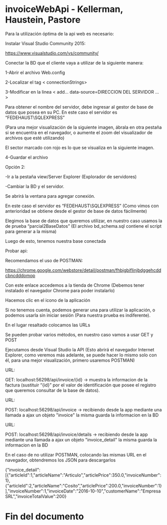 # invoiceWebApi - Kellerman, Haustein, Pastore

Para la utilización óptima de la api web es necesario:

Instalar Visual Studio Community 2015:

https://www.visualstudio.com/vs/community/

Conectar la BD que el cliente vaya a utilizar de la siguiente manera:

1-Abrir el archivo Web.config

2-Localizar el tag < connectionStrings>

3-Modificar en la linea < add... data-source=DIRECCION DEL SERVIDOR ... >

Para obtener el nombre del servidor, debe ingresar al gestor de base de datos que posea en su PC. En este caso el servidor es “FEDEHAUST\SQLEXPRESS”

(Para una mejor visualización de la siguiente imagen, ábrala en otra pestaña si se encuentra en el navegador, o aumente el zoom del visualizador de archivos que esté utilizando)

El sector marcado con rojo es lo que se visualiza en la siguiente imagen.

4-Guardar el archivo

Opción 2:

-Ir a la pestaña view/Server Explorer (Explorador de servidores)

-Cambiar la BD y el servidor.

Se abrirá la ventana para agregar conexión.

En este caso el servidor es “FEDEHAUST\SQLEXPRESS” (Como vimos con anterioridad se obtiene desde el gestor de base de datos fácilmente)

Elegimos la base de datos que queremos utilizar, en nuestro caso usamos la de prueba “parcial2BaseDatos” (El archivo bd_schema.sql contiene el script para generar a la misma)

Luego de esto, tenemos nuestra base conectada

Probar api:

Recomendamos el uso de POSTMAN:

https://chrome.google.com/webstore/detail/postman/fhbjgbiflinjbdggehcddcbncdddomop

Con este enlace accedemos a la tienda de Chrome (Debemos tener instalado el navegador Chrome para poder instalarlo)

Hacemos clic en el icono de la aplicación

Si no tenemos cuenta, podemos generar una para utilizar la aplicación, o podemos usarla sin iniciar sesión (Para nuestra prueba es indiferente).

En el lugar resaltado colocamos las URLs

Se pueden probar varios métodos, en nuestro caso vamos a usar GET y POST

Ejecutamos desde Visual Studio la API (Esto abrirá el navegador Internet Explorer, como veremos más adelante, se puede hacer lo mismo solo con él, para una mejor visualización, primero usaremos POSTMAN)

URL:

GET: localhost:56298/api/invoice/{id} -> muestra la informacion de la factura (sustituir “{id}” por el valor de identificación que posee el registro que queremos consultar de la base de datos).

URL:

POST: localhost:56298/api/invoice -> recibiendo desde la app mediante una llamada a ajax un objeto "invoice" la misma guarda la informacion en la BD

URL:

POST: localhost:56298/api/invoice/details -> recibiendo desde la app mediante una llamada a ajax un objeto "invoice_detail" la misma guarda la informacion en la BD

En el caso de no utilizar POSTMAN, colocando las mismas URL en el navegador, obtendremos los JSON para descargarlos

{"invoice_detail":[{"articleId":1,"articleName":"Articulo","articlePrice":350.0,"invoiceNumber":1},{"articleId":2,"articleName":"Cosito","articlePrice":200.0,"invoiceNumber":1}],"invoiceNumber":1,"invoiceDate":"2016-10-10","customerName":"Empresa SRL","invoiceTotalValue":200}

# Fin del documento
